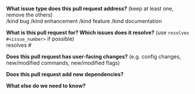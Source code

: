 **What issue type does this pull request address?** (keep at least one, remove the others)  
/kind bug
/kind enhancement
/kind feature
/kind documentation

**What is this pull request for? Which issues does it resolve?** (use `resolves #<issue_number>` if possible)  
resolves #


**Does this pull request has user-facing changes?** (e.g. config changes, new/modified commands, new/modified flags)  


**Does this pull request add new dependencies?**  


**What else do we need to know?** 
